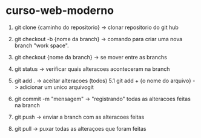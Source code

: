 # curso-web-moderno

1. git clone {caminho do repositorio} -> clonar repositorio do git hub

2. git checkout -b {nome da branch} -> comando para criar uma nova branch "work space".

3. git checkout {nome da branch} -> se mover entre as branchs

4. git status -> verificar quais alteracoes aconteceram na branch

5. git add . -> aceitar alteracoes (todos)
5.1 git add + {o nome do arquivo} -> adicionar um unico arquivogit

6. git commit -m "mensagem" -> "registrando" todas as alteracoes feitas na branch

7. git push -> enviar a branch com as alteracoes feitas

8. git pull -> puxar todas as alteraçoes que foram feitas